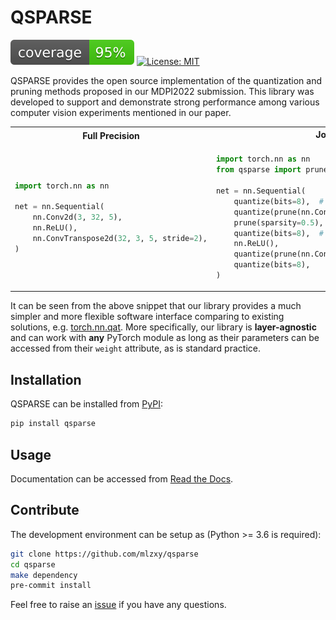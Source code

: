 # QSPARSE

![](docs/assets/coverage.svg)   [![License: MIT](https://img.shields.io/badge/License-MIT-yellow.svg)](LICENSE.txt)

QSPARSE provides the open source implementation of the quantization and pruning methods proposed in our MDPI2022 submission. This library was developed to support and demonstrate strong performance among various computer vision experiments mentioned in our paper.

<table>
<tr>
<th>Full Precision</th>
<th>Joint Quantization <sub style="font-size:8px">8bit</sub> and Pruning <sub style="font-size:8px">50%</sub> </th>
</tr>
<tr>
<td >

```python
import torch.nn as nn

net = nn.Sequential(
    nn.Conv2d(3, 32, 5),
    nn.ReLU(),
    nn.ConvTranspose2d(32, 3, 5, stride=2),
)
```

</td>
<td>

```python
import torch.nn as nn
from qsparse import prune, quantize

net = nn.Sequential(
    quantize(bits=8),  # input quantization
    quantize(prune(nn.Conv2d(3, 32, 5), 0.5), 8),  # weight pruning+quantization
    prune(sparsity=0.5),  # activation pruning
    quantize(bits=8),  # activation quantization
    nn.ReLU(),
    quantize(prune(nn.ConvTranspose2d(32, 3, 5, stride=2), 0.5), 8),
    quantize(bits=8),
)
```

</td>
</tr>
</table>

It can be seen from the above snippet that our library provides a much simpler and more flexible software interface comparing to existing solutions, e.g. [torch.nn.qat](https://pytorch.org/docs/stable/torch.nn.qat.html). More specifically, our library is **layer-agnostic** and can work with **any** PyTorch module as long as their parameters can be accessed from their `weight` attribute, as is standard practice.


## Installation

QSPARSE can be installed from [PyPI](https://pypi.org/project/qsparse):

```bash
pip install qsparse
```


## Usage

Documentation can be accessed from [Read the Docs](https://qsparse.readthedocs.io/en/latest/).

## Contribute

The development environment can be setup as (Python >= 3.6 is required):

```bash
git clone https://github.com/mlzxy/qsparse
cd qsparse
make dependency
pre-commit install
```

Feel free to raise an [issue](https://github.com/mlzxy/qsparse/issues/new) if you have any questions.


```
